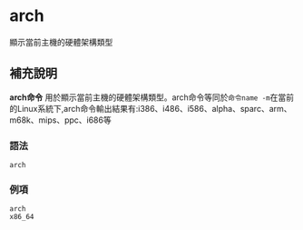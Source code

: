 arch
===

顯示當前主機的硬體架構類型

## 補充說明

**arch命令** 用於顯示當前主機的硬體架構類型。arch命令等同於`命令name -m`在當前的Linux系統下,arch命令輸出結果有:i386、i486、i586、alpha、sparc、arm、m68k、mips、ppc、i686等

### 語法

```
arch
```

### 例項

```
arch
x86_64
```


<!-- Linux命令列搜尋引擎：https://jaywcjlove.github.io/linux-command/ -->
